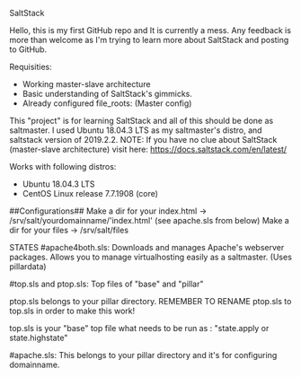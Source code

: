 SaltStack

Hello, this is my first GitHub repo and It is currently a mess.
Any feedback is more than welcome as I'm trying to learn more about SaltStack and posting to GitHub.

Requisities:
* Working master-slave architecture
* Basic understanding of SaltStack's gimmicks.
* Already configured file_roots:
(Master config)

This "project" is for learning SaltStack and all of this should be done as saltmaster.
I used Ubuntu 18.04.3 LTS as my saltmaster's distro, and saltstack version of 2019.2.2.
NOTE: If you have no clue about SaltStack (master-slave architecture) visit here: https://docs.saltstack.com/en/latest/

Works with following distros:
* Ubuntu 18.04.3 LTS
* CentOS Linux release 7.7.1908 (core)

##Configurations##
Make a dir for your index.html -> /srv/salt/yourdomainname/'index.html' (see apache.sls from below)
Make a dir for your files -> /srv/salt/files

STATES
#apache4both.sls: 
Downloads and manages Apache's webserver packages.
Allows you to manage virtualhosting easily as a saltmaster. (Uses pillardata)

#top.sls and ptop.sls: 
Top files of "base" and "pillar"

ptop.sls belongs to your pillar directory.
REMEMBER TO RENAME ptop.sls to top.sls in order to make this work!

top.sls is your "base" top file what needs to be run as : "state.apply or state.highstate"

#apache.sls:
 This belongs to your pillar directory and it's for configuring domainname.
